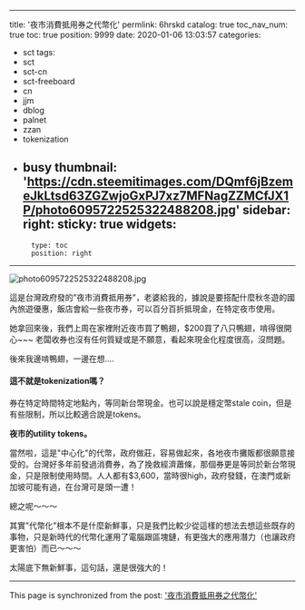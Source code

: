 
---
title: '夜市消費抵用券之代幣化'
permlink: 6hrskd
catalog: true
toc_nav_num: true
toc: true
position: 9999
date: 2020-01-06 13:03:57
categories:
- sct
tags:
- sct
- sct-cn
- sct-freeboard
- cn
- jjm
- dblog
- palnet
- zzan
- tokenization
- busy
thumbnail: 'https://cdn.steemitimages.com/DQmf6jBzemeJkLtsd63ZGZwjoGxPJ7xz7MFNagZZMCfJX1P/photo6095722525322488208.jpg'
sidebar:
    right:
        sticky: true
widgets:
    -
        type: toc
        position: right
---


![photo6095722525322488208.jpg](https://cdn.steemitimages.com/DQmf6jBzemeJkLtsd63ZGZwjoGxPJ7xz7MFNagZZMCfJX1P/photo6095722525322488208.jpg)

這是台灣政府發的"夜市消費抵用券"，老婆給我的，據說是要搭配什麼秋冬遊的國內旅遊優惠，飯店會給一些夜市券，可以百分百折抵現金，在特定夜市使用。

她拿回來後，我們上周在家裡附近夜市買了鴨翅，$200買了八只鴨翅，啃得很開心~~~ 老闆收券也沒有任何質疑或是不願意，看起來現金化程度很高，沒問題。

後來我邊啃鴨翅，一邊在想....

<h4>這不就是tokenization嗎？</h4>

券在特定時間特定地點內，等同新台幣現金。也可以說是穩定幣stale coin，但是有些限制，所以比較適合說是tokens。

**夜市的utility tokens。**

當然啦，這是"中心化"的代幣，政府做莊，容易做起來，各地夜市攤販都很願意接受的。台灣好多年前發過消費券，為了挽救經濟蕭條，那個券更是等同於新台幣現金，只是限制使用時間。人人都有$3,600，當時很high，政府發錢，在澳門或新加坡可能有過，在台灣可是頭一遭！

總之呢～～～

其實"代幣化"根本不是什麼新鮮事，只是我們比較少從這樣的想法去想這些既存的事物，只是新時代的代幣化運用了電腦跟區塊鏈，有更強大的應用潛力（也讓政府更害怕）而已～～～

太陽底下無新鮮事，這句話，還是很強大的！

- - -

This page is synchronized from the post: ['夜市消費抵用券之代幣化'](https://steemit.com/@deanliu/6hrskd)
